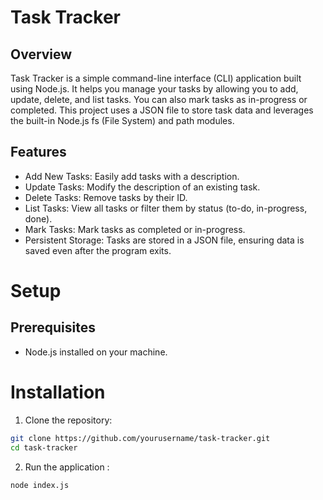 
# Task Tracker

## Overview

Task Tracker is a simple command-line interface (CLI) application built using Node.js. It helps you manage your tasks by allowing you to add, update, delete, and list tasks. You can also mark tasks as in-progress or completed. This project uses a JSON file to store task data and leverages the built-in Node.js fs (File System) and path modules.

## Features

- Add New Tasks: Easily add tasks with a description.
- Update Tasks: Modify the description of an existing task.
- Delete Tasks: Remove tasks by their ID.
- List Tasks: View all tasks or filter them by status (to-do, in-progress, done).
- Mark Tasks: Mark tasks as completed or in-progress.
- Persistent Storage: Tasks are stored in a JSON file, ensuring data is saved even after the program exits.

# Setup

## Prerequisites

- Node.js installed on your machine.

# Installation

1. Clone the repository:

```bash
git clone https://github.com/yourusername/task-tracker.git
cd task-tracker
```

2. Run the application :

```bash
node index.js
```
